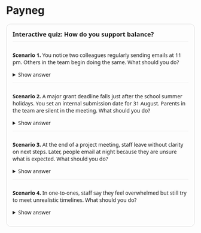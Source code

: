 # Payneg
<div style="font-family:system-ui;max-width:760px;border:1px solid #ddd;border-radius:12px;padding:16px;margin:12px 0">
  <h3 style="margin:0 0 8px">Interactive quiz: How do you support balance?</h3>

  <!-- Scenario 1 -->
  <div style="padding:12px 0;border-top:1px solid #eee">
    <p><strong>Scenario 1.</strong> You notice two colleagues regularly sending emails at 11 pm. Others in the team begin doing the same. What should you do?</p>
    <details>
      <summary>Show answer</summary>
      <p><strong>Set a clear norm.</strong> Say openly that out-of-hours emails do not need immediate replies, and use delayed send yourself. Make it clear that wellbeing and productivity are not measured by late-night activity.</p>
    </details>
  </div>

  <!-- Scenario 2 -->
  <div style="padding:12px 0;border-top:1px solid #eee">
    <p><strong>Scenario 2.</strong> A major grant deadline falls just after the school summer holidays. You set an internal submission date for 31 August. Parents in the team are silent in the meeting. What should you do?</p>
    <details>
      <summary>Show answer</summary>
      <p><strong>Avoid pinch points.</strong> Move the internal date or allow staggered submissions. Deadlines that clash with school holidays disadvantage parents and carers and increase hidden overtime.</p>
    </details>
  </div>

  <!-- Scenario 3 -->
  <div style="padding:12px 0;border-top:1px solid #eee">
    <p><strong>Scenario 3.</strong> At the end of a project meeting, staff leave without clarity on next steps. Later, people email at night because they are unsure what is expected. What should you do?</p>
    <details>
      <summary>Show answer</summary>
      <p><strong>Close with clarity.</strong> Always summarise next steps, roles, and timelines before finishing. This reduces rumination, supports detachment, and prevents late-night “just in case” work.</p>
    </details>
  </div>

  <!-- Scenario 4 -->
  <div style="padding:12px 0;border-top:1px solid #eee">
    <p><strong>Scenario 4.</strong> In one-to-ones, staff say they feel overwhelmed but still try to meet unrealistic timelines. What should you do?</p>
    <details>
      <summary>Show answer</summary>
      <p><strong>Adjust workloads.</strong> Check deadlines, redistribute tasks, or cut scope where possible. Psychological safety and balance rely on leaders showing that workloads can be negotiated without penalty.</p>
    </details>
  </div>
</div>
